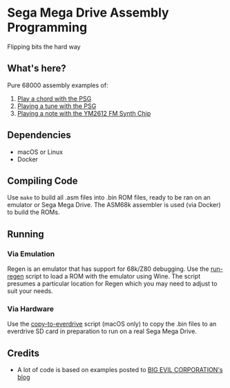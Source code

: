 # Sega Mega Drive Assembly Programming

Flipping bits the hard way

## What's here?

Pure 68000 assembly examples of:

1. [Play a chord with the PSG](src/psg-test.asm)
2. [Playing a tune with the PSG](src/psg-sequencer.asm)
3. [Playing a note with the YM2612 FM Synth Chip](src/ym2612-note.asm)

## Dependencies

* macOS or Linux
* Docker

## Compiling Code

Use `make` to build all .asm files into .bin ROM files, ready to be ran on an emulator or Sega Mega Drive. The ASM68k assembler is used (via Docker) to build the ROMs.

## Running

### Via Emulation

Regen is an emulator that has support for 68k/Z80 debugging. Use the [run-regen](../run-regen) script to load a ROM with the emulator using Wine. The script presumes a particular location for Regen which you may need to adjust to suit your needs.

### Via Hardware

Use the [copy-to-everdrive](../copy-to-everdrive) script (macOS only) to copy the .bin files to an everdrive SD card in preparation to run on a real Sega Mega Drive.

## Credits

* A lot of code is based on examples posted to [BIG EVIL CORPORATION's blog](https://bigevilcorporation.co.uk/2012/09/03/sega-megadrive-10-sound-part-i-the-psg-chip/)

